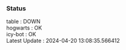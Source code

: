 ### Status


table : DOWN  
hogwarts : OK  
icy-bot : OK  
Latest Update : 2024-04-20 13:08:35.566412
